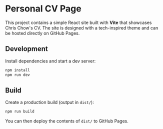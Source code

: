 # Personal CV Page

This project contains a simple React site built with **Vite** that showcases Chris Chow's CV. The site is designed with a tech-inspired theme and can be hosted directly on GitHub Pages.

## Development

Install dependencies and start a dev server:

```bash
npm install
npm run dev
```

## Build

Create a production build (output in `dist/`):

```bash
npm run build
```

You can then deploy the contents of `dist/` to GitHub Pages.
